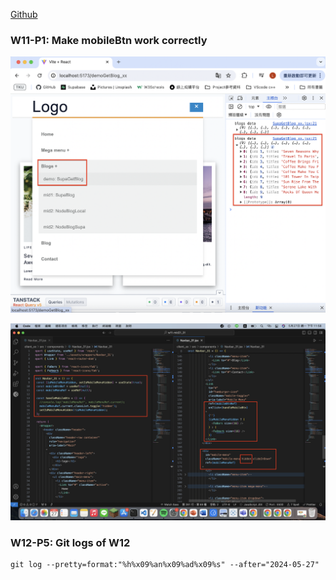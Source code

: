 [Github](https://github.com/liangyu9103/1122-wp2-2N_31.git)

### W11-P1: Make mobileBtn work correctly

![](w11-p1-1.png)

![](w11-p1-2.png)

### W12-P5: Git logs of W12

```
git log --pretty=format:"%h%x09%an%x09%ad%x09%s" --after="2024-05-27"

```
